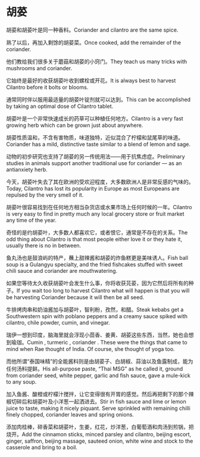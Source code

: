 # 胡荽

<p><span class="chinese">胡荽和胡荽叶是同一种香料。</span><span class="english">Coriander and cilantro are the same spice.</span></p>

<p><span class="chinese">熟了以后，再加入剩馀的胡荽菜。</span><span class="english">Once cooked, add the remainder of the coriander.</span></p>

<p><span class="chinese">他们教给我们很多关于蘑菇和胡荽的小窍门。</span><span class="english">They teach us many tricks with mushrooms and coriander.</span></p>

<p><span class="chinese">它始终是最好的收获胡荽叶收到螺栓或开花。</span><span class="english">It is always best to harvest Cilantro before it bolts or blooms.</span></p>

<p><span class="chinese">通常同时伴以服用最适量的胡荽叶锭剂就可以达到。</span><span class="english">This can be accomplished by taking an optimal dose of Cilantro tablet.</span></p>

<p><span class="chinese">胡荽叶是一个非常快速成长的药草可以种植任何地方。</span><span class="english">Cilantro is a very fast growing herb which can be grown just about anywhere.</span></p>

<p><span class="chinese">胡荽性质温和，不含有害物质，味道独特，近似混合了柠檬和鼠尾草的味道。</span><span class="english">Coriander has a mild, distinctive taste similar to a blend of lemon and sage.</span></p>

<p><span class="chinese">动物的初步研究也支持了胡荽的另一传统用法——用于抗焦虑症。</span><span class="english">Preliminary studies in animals support another traditional use for coriander — as an antianxiety herb.</span></p>

<p><span class="chinese">今天，胡荽叶失去了其在欧洲的受欢迎程度，大多数欧洲人是非常反感的气味的。</span><span class="english">Today, Cilantro has lost its popularity in Europe as most Europeans are repulsed by the very smell of it.</span></p>

<p><span class="chinese">胡荽叶很容易找到在任何地方相当杂货店或水果市场上任何时候的一年。</span><span class="english">Cilantro is very easy to find in pretty much any local grocery store or fruit market any time of the year.</span></p>

<p><span class="chinese">奇怪的是约胡荽叶，大多数人都喜欢它，或者恨它，通常是不存在的关系。</span><span class="english">The odd thing about Cilantro is that most people either love it or they hate it, usually there is no in between.</span></p>

<p><span class="chinese">鱼丸汤也是鼓浪屿的特产，蘸上甜辣酱和胡荽的炸鱼糕更是美味诱人。</span><span class="english">Fish ball soup is a Gulangyu specialty, and the fried fishcakes stuffed with sweet chili sauce and coriander are mouthwatering.</span></p>

<p><span class="chinese">如果您等待太久收获胡荽叶会发生什么事，你将收获芫荽，因为它然后将所有的种子。</span><span class="english">If you wait too long to harvest Cilantro what will happen is that you will be harvesting Coriander because it will then be all seed.</span></p>

<p><span class="chinese">牛排烤肉串和奶油酱加与胡荽叶，智利粉，孜然，和醋。</span><span class="english">Steak kebabs get a Southwestern spin with poblano peppers and a creamy sauce spiked with cilantro, chile powder, cumin, and vinegar.</span></p>

<p><span class="chinese">瑞伊一想到印度，脑海里就会浮现小茴香、姜黄、胡荽这些东西，当然，她也会想到瑜珈。</span><span class="english">Cumin , turmeric , coriander . These were the things that came to mind when Rae thought of India. Of course, she thought of yoga too.</span></p>

<p><span class="chinese">而他所谓“泰国味精”的全能酱料则是由胡荽子、白胡椒、蒜油以及鱼露制成，能为任何汤料提鲜。</span><span class="english">His all-purpose paste, “Thai MSG” as he called it, ground from coriander seed, white pepper, garlic and fish sauce, gave a mule-kick to any soup.</span></p>

<p><span class="chinese">加入鱼酱、酸橙或柠檬汁搅拌，让它变得很有开胃的感觉。然后再把剩下的那个辣椒切碎后和胡荽叶及小洋葱一起洒进去。</span><span class="english">Stir in fish sauce and lime or lemon juice to taste, making it nicely piquant. Serve sprinkled with remaining chilli finely chopped, coriander leaves and spring onions.</span></p>

<p><span class="chinese">添加肉桂棒，碎香菜和胡荽叶，生姜，红花，炒洋葱，白葡萄酒和肉汤到煎锅，把烧开。</span><span class="english">Add the cinnamon sticks, minced parsley and cilantro, beijing escort, ginger, saffron, beijing massage, sauteed onion, white wine and stock to the casserole and bring to a boil.</span></p>

